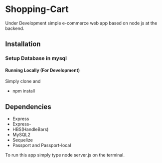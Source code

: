 # Shopping-Cart

Under Development simple e-commerce web app based on node js at the backend.

## Installation
### Setup Database in mysql

#### Running Locally (For Development)
Simply clone and
* npm install 

## Dependencies

* Express
* Express-
* HBS(HandleBars)
* MySQL2
* Sequelize
* Passport and Passport-local

To run this app simply type node server.js on the terminal.

